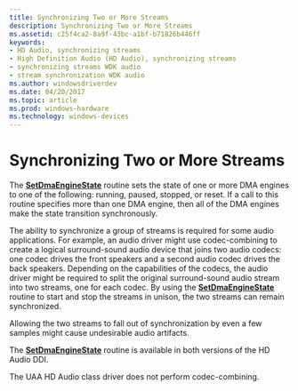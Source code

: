 ```yaml
---
title: Synchronizing Two or More Streams
description: Synchronizing Two or More Streams
ms.assetid: c25f4ca2-8a9f-43bc-a1bf-b71826b446ff
keywords:
- HD Audio, synchronizing streams
- High Definition Audio (HD Audio), synchronizing streams
- synchronizing streams WDK audio
- stream synchronization WDK audio
ms.author: windowsdriverdev
ms.date: 04/20/2017
ms.topic: article
ms.prod: windows-hardware
ms.technology: windows-devices
---
```


# Synchronizing Two or More Streams


The [**SetDmaEngineState**](https://msdn.microsoft.com/library/windows/hardware/ff537889) routine sets the state of one or more DMA engines to one of the following: running, paused, stopped, or reset. If a call to this routine specifies more than one DMA engine, then all of the DMA engines make the state transition synchronously.

The ability to synchronize a group of streams is required for some audio applications. For example, an audio driver might use codec-combining to create a logical surround-sound audio device that joins two audio codecs: one codec drives the front speakers and a second audio codec drives the back speakers. Depending on the capabilities of the codecs, the audio driver might be required to split the original surround-sound audio stream into two streams, one for each codec. By using the [**SetDmaEngineState**](https://msdn.microsoft.com/library/windows/hardware/ff537889) routine to start and stop the streams in unison, the two streams can remain synchronized.

Allowing the two streams to fall out of synchronization by even a few samples might cause undesirable audio artifacts.

The [**SetDmaEngineState**](https://msdn.microsoft.com/library/windows/hardware/ff537889) routine is available in both versions of the HD Audio DDI.

The UAA HD Audio class driver does not perform codec-combining.

 

 




